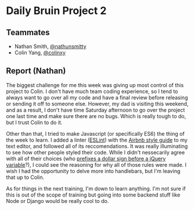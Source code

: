# Daily Bruin Project 2

## Teammates

 - Nathan Smith, [@nathunsmitty](https://github.com/nathunsmitty)
 - Colin Yang,   [@colinxy](https://github.com/colinxy)

## Report (Nathan)

The biggest challenge for me this week was giving up most control of this project to Colin. I don't have much team coding experience, so I tend to always want to go over all my code and have a final review before releasing or sending it off to someone else. However, my dad is visiting this weekend, and as a result, I don't have time Saturday afternoon to go over the project one last time and make sure there are no bugs. Which is really tough to do, but I trust Colin to do it.

Other than that, I tried to make Javascript (or specifically ES6) the thing of the week to learn. I added a linter ([ESLint](http://eslint.org)) with the [Airbnb style guide](https://github.com/airbnb/javascript) to my text editor, and followed all of its reccomendations. It was really illuminating to see how other people styled their code. While I didn't nessecarily agree with all of their choices (who [prefixes a dollar sign before a jQuery variable](https://github.com/airbnb/javascript#jquery--dollar-prefix)?), I could see the reasoning for why all of those rules were made. I wish I had the opportunity to delve more into handlebars, but I'm leaving that up to Colin.

As for things in the next training, I'm down to learn anything. I'm not sure if this is out of the scope of training but going into some backend stuff like Node or Django would be really cool to do.


